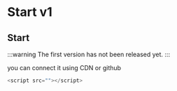# Start v1

## Start
:::warning
The first version has not been released yet.
:::

you can connect it using CDN or github
```js
<script src=""></script>
```
##
